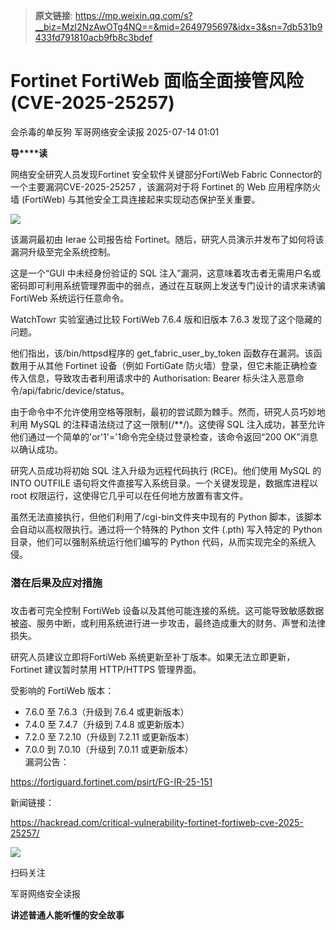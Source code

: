 > **原文链接**: https://mp.weixin.qq.com/s?__biz=MzI2NzAwOTg4NQ==&mid=2649795697&idx=3&sn=7db531b9433fd791810acb9fb8c3bdef

#  Fortinet FortiWeb 面临全面接管风险 (CVE-2025-25257)  
会杀毒的单反狗  军哥网络安全读报   2025-07-14 01:01  
  
**导****读**  
  
  
  
网络安全研究人员发现Fortinet 安全软件关键部分FortiWeb Fabric Connector的一个主要漏洞CVE-2025-25257 ，该漏洞对于将 Fortinet 的 Web 应用程序防火墙 (FortiWeb) 与其他安全工具连接起来实现动态保护至关重要。  
  
![](https://mmbiz.qpic.cn/mmbiz_jpg/AnRWZJZfVaGB6KIkwlOQfqfyumm8454Tl6JxicbIkPlSXFhg2ibBrWzoX4lEy60UctalJUzu97prbvszpgoziaRXQ/640?wx_fmt=jpeg&from=appmsg "")  
  
  
该漏洞最初由 Ierae 公司报告给 Fortinet。随后，研究人员演示并发布了如何将该漏洞升级至完全系统控制。  
  
  
这是一个“GUI 中未经身份验证的 SQL 注入”漏洞，这意味着攻击者无需用户名或密码即可利用系统管理界面中的弱点，通过在互联网上发送专门设计的请求来诱骗 FortiWeb 系统运行任意命令。  
  
  
WatchTowr 实验室通过比较 FortiWeb 7.6.4 版和旧版本 7.6.3 发现了这个隐藏的问题。  
  
  
他们指出，该/bin/httpsd程序的 get_fabric_user_by_token 函数存在漏洞。该函数用于从其他 Fortinet 设备（例如 FortiGate 防火墙）登录，但它未能正确检查传入信息，导致攻击者利用请求中的 Authorisation: Bearer 标头注入恶意命令/api/fabric/device/status。  
  
  
由于命令中不允许使用空格等限制，最初的尝试颇为棘手。然而，研究人员巧妙地利用 MySQL 的注释语法绕过了这一限制(/**/)。这使得 SQL 注入成功，甚至允许他们通过一个简单的'or'1'='1命令完全绕过登录检查，该命令返回“200 OK”消息以确认成功。  
  
  
研究人员成功将初始 SQL 注入升级为远程代码执行 (RCE)。他们使用 MySQL 的 INTO OUTFILE 语句将文件直接写入系统目录。一个关键发现是，数据库进程以 root 权限运行，这使得它几乎可以在任何地方放置有害文件。  
  
  
虽然无法直接执行，但他们利用了/cgi-bin文件夹中现有的 Python 脚本，该脚本会自动以高权限执行。通过将一个特殊的 Python 文件 (.pth) 写入特定的 Python 目录，他们可以强制系统运行他们编写的 Python 代码，从而实现完全的系统入侵。  
  
### 潜在后果及应对措施  
###   
  
攻击者可完全控制 FortiWeb 设备以及其他可能连接的系统。这可能导致敏感数据被盗、服务中断，或利用系统进行进一步攻击，最终造成重大的财务、声誉和法律损失。  
  
  
研究人员建议立即将FortiWeb 系统更新至补丁版本。如果无法立即更新，Fortinet 建议暂时禁用 HTTP/HTTPS 管理界面。  
  
  
受影响的 FortiWeb 版本：  
- 7.6.0 至 7.6.3（升级到 7.6.4 或更新版本）  
- 7.4.0 至 7.4.7（升级到 7.4.8 或更新版本）  
- 7.2.0 至 7.2.10（升级到 7.2.11 或更新版本）  
- 7.0.0 到 7.0.10（升级到 7.0.11 或更新版本）  
漏洞公告：  
  
https://fortiguard.fortinet.com/psirt/FG-IR-25-151  
  
  
新闻链接：  
  
https://hackread.com/critical-vulnerability-fortinet-fortiweb-cve-2025-25257/  
  
![](https://mmbiz.qpic.cn/mmbiz_jpg/AnRWZJZfVaGC3gsJClsh4Fia0icylyBEnBywibdbkrLLzmpibfdnf5wNYzEUq2GpzfedMKUjlLJQ4uwxAFWLzHhPFQ/640?wx_fmt=jpeg "")  
  
扫码关注  
  
军哥网络安全读报  
  
**讲述普通人能听懂的安全故事**  
  
  
